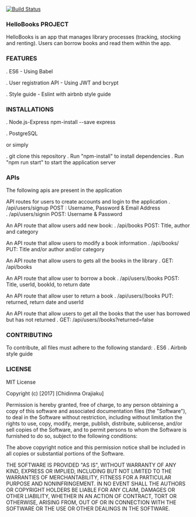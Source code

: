[![Build Status](https://travis-ci.org/ChidinmaOrajiaku/HelloBooksProject.svg?branch=test)](https://travis-ci.org/ChidinmaOrajiaku/HelloBooksProject)

### HelloBooks PROJECT

HelloBooks is an app that manages library processes (tracking, stocking and renting). Users can borrow books and read them within the app.

### FEATURES

. ES6 - Using Babel

. User registration API - Using JWT and bcrypt

. Style guide - Eslint with airbnb style guide

### INSTALLATIONS

. Node.js-Express npm-install --save express

. PostgreSQL

or simply

. git clone this repository . Run "npm-install" to install dependencies . Run "npm run start" to start the application server

### APIs

The following apis are present in the application

API routes for users to create accounts and login to the application
   . /api/users/signup
         POST : Username, Password & Email Address     
   . /api/users/signin
        POST: Username & Password
        
An API route that allow users add new book:
   . /api/books
      POST: Title, author and category
      
An API route that allow users to modify a book information
   . /api/books/<bookId>
      PUT: Title and/or author and/or category
   
An API route that allow users to gets all the books in the library
   . GET: /api/books
   
An API route that allow user to borrow a book
   . /api/users/<userId>/books
     POST: Title, userId, bookId, to return date
   
An API route that allow user to return a book
   . /api/users/<userId>/books
     PUT: returned, return date and userId
   
An API route that allow users to get all the books that the user has borrowed but has not returned
   . GET: /api/users/<userId>/books?returned=false
   
### CONTRIBUTING

To contribute, all files must adhere to the following standard: . ES6 . Airbnb style guide

### LICENSE

MIT License

Copyright (c) [2017] [Chidinma Orajiaku]

Permission is hereby granted, free of charge, to any person obtaining a copy of this software and associated documentation files (the "Software"), to deal in the Software without restriction, including without limitation the rights to use, copy, modify, merge, publish, distribute, sublicense, and/or sell copies of the Software, and to permit persons to whom the Software is furnished to do so, subject to the following conditions:

The above copyright notice and this permission notice shall be included in all copies or substantial portions of the Software.

THE SOFTWARE IS PROVIDED "AS IS", WITHOUT WARRANTY OF ANY KIND, EXPRESS OR IMPLIED, INCLUDING BUT NOT LIMITED TO THE WARRANTIES OF MERCHANTABILITY, FITNESS FOR A PARTICULAR PURPOSE AND NONINFRINGEMENT. IN NO EVENT SHALL THE AUTHORS OR COPYRIGHT HOLDERS BE LIABLE FOR ANY CLAIM, DAMAGES OR OTHER LIABILITY, WHETHER IN AN ACTION OF CONTRACT, TORT OR OTHERWISE, ARISING FROM, OUT OF OR IN CONNECTION WITH THE SOFTWARE OR THE USE OR OTHER DEALINGS IN THE SOFTWARE.
